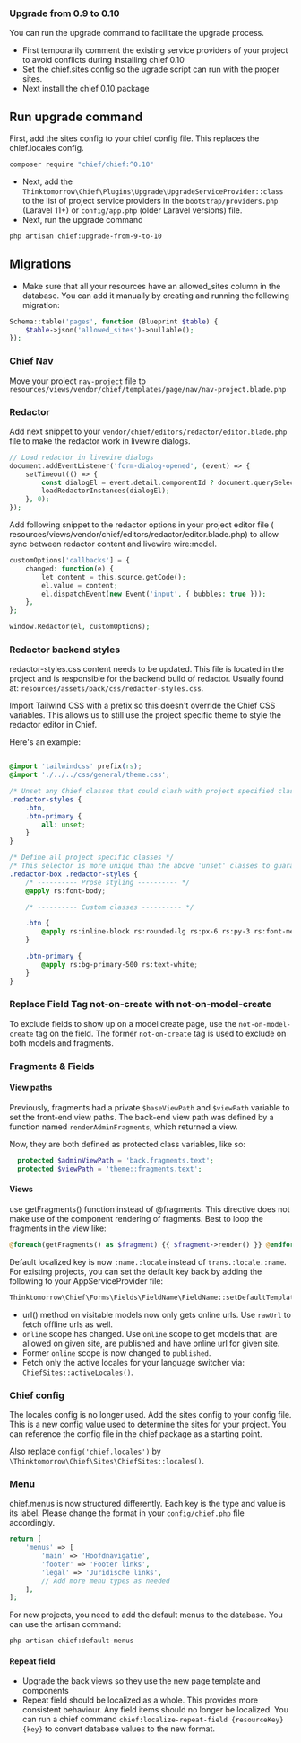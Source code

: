 ### Upgrade from 0.9 to 0.10

You can run the upgrade command to facilitate the upgrade process.

- First temporarily comment the existing service providers of your project to avoid conflicts during installing chief
  0.10
- Set the chief.sites config so the ugrade script can run with the proper sites.
- Next install the chief 0.10 package

## Run upgrade command

First, add the sites config to your chief config file. This replaces the chief.locales config.

```bash
composer require "chief/chief:^0.10"
```

- Next, add the `Thinktomorrow\Chief\Plugins\Upgrade\UpgradeServiceProvider::class` to the list of project service
  providers in the `bootstrap/providers.php` (Laravel 11+) or `config/app.php` (older Laravel versions) file.
- Next, run the upgrade command

```bash
php artisan chief:upgrade-from-9-to-10
```

## Migrations

- Make sure that all your resources have an allowed_sites column in the database. You can add it manually by creating
  and
  running
  the following migration:

```php
Schema::table('pages', function (Blueprint $table) {
    $table->json('allowed_sites')->nullable();
});
```

### Chief Nav

Move your project `nav-project` file to `resources/views/vendor/chief/templates/page/nav/nav-project.blade.php`

### Redactor

Add next snippet to your `vendor/chief/editors/redactor/editor.blade.php` file to make the redactor work in livewire
dialogs.

```php
// Load redactor in livewire dialogs
document.addEventListener('form-dialog-opened', (event) => {
    setTimeout(() => {
        const dialogEl = event.detail.componentId ? document.querySelector(`[wire\\:id="${event.detail.componentId}"]`) : document;
        loadRedactorInstances(dialogEl);
    }, 0);
});
```

Add following snippet to the redactor options in your project editor file (
resources/views/vendor/chief/editors/redactor/editor.blade.php) to allow sync between redactor content and livewire
wire:model.

```php
customOptions['callbacks'] = {
    changed: function(e) {
        let content = this.source.getCode();
        el.value = content;
        el.dispatchEvent(new Event('input', { bubbles: true }));
    },
};

window.Redactor(el, customOptions);
```

### Redactor backend styles

redactor-styles.css content needs to be updated. This file is located in the project and is responsible for the backend
build of redactor.
Usually found at: `resources/assets/back/css/redactor-styles.css`.

Import Tailwind CSS with a prefix so this doesn't override the Chief CSS variables.
This allows us to still use the project specific theme to style the redactor editor in Chief.

Here's an example:

```css 

@import 'tailwindcss' prefix(rs);
@import './../../css/general/theme.css';

/* Unset any Chief classes that could clash with project specified classes */
.redactor-styles {
    .btn,
    .btn-primary {
        all: unset;
    }
}

/* Define all project specific classes */
/* This selector is more unique than the above 'unset' classes to guarantee they are not overridden */
.redactor-box .redactor-styles {
    /* ---------- Prose styling ---------- */
    @apply rs:font-body;

    /* ---------- Custom classes ---------- */

    .btn {
        @apply rs:inline-block rs:rounded-lg rs:px-6 rs:py-3 rs:font-medium rs:shadow;
    }

    .btn-primary {
        @apply rs:bg-primary-500 rs:text-white;
    }
}

```

### Replace Field Tag not-on-create with not-on-model-create

To exclude fields to show up on a model create page, use the `not-on-model-create` tag on the field.
The former `not-on-create` tag is used to exclude on both models and fragments.

### Fragments & Fields

#### View paths

Previously, fragments had a private `$baseViewPath` and `$viewPath` variable to set the front-end view paths. The
back-end view path was defined by a function named `renderAdminFragments`, which returned a view.

Now, they are both defined as protected class variables, like so:

```php
  protected $adminViewPath = 'back.fragments.text';
  protected $viewPath = 'theme::fragments.text';
```

#### Views

use getFragments() function instead of @fragments.
This directive does not make use of the component rendering of fragments.
Best to loop the fragments in the view like:

```php
@foreach(getFragments() as $fragment) {{ $fragment->render() }} @endforeach
```

Default localized key is now `:name.:locale` instead of `trans.:locale.:name`. For existing projects, you
can set the default key back by adding the following to your AppServiceProvider file:

```php
Thinktomorrow\Chief\Forms\Fields\FieldName\FieldName::setDefaultTemplate('trans.:locale.:name');
```

- url() method on visitable models now only gets online urls. Use `rawUrl` to fetch offline urls as well.
- `online` scope has changed. Use `online` scope to get models that: are allowed on given site, are published and have
  online url for given site.
- Former `online` scope is now changed to `published`.
- Fetch only the active locales for your language switcher via: `ChiefSites::activeLocales()`.

### Chief config

The locales config is no longer used.
Add the sites config to your config file. This is a new config value used to determine the sites for your project.
You can reference the config file in the chief package as a starting point.

Also replace `config('chief.locales')` by `\Thinktomorrow\Chief\Sites\ChiefSites::locales()`.

### Menu

chief.menus is now structured differently. Each key is the type and value is its label.
Please change the format in your `config/chief.php` file accordingly.

```php
return [
    'menus' => [
        'main' => 'Hoofdnavigatie',
        'footer' => 'Footer links',
        'legal' => 'Juridische links',
        // Add more menu types as needed
    ],
];
```

For new projects, you need to add the default menus to the database.
You can use the artisan command:

```bash
php artisan chief:default-menus
```

#### Repeat field

- Upgrade the back views so they use the new page template and components
- Repeat field should be localized as a whole. This provides more consistent behaviour. Any field items should no longer
  be localized. You can run a chief command `chief:localize-repeat-field {resourceKey} {key}` to convert database values
  to the new format. 
